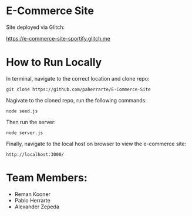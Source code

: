# E-Commerce Site

Site deployed via Glitch:  

https://e-commerce-site-sportify.glitch.me

# How to Run Locally

In terminal, navigate to the correct location and clone repo:

```
git clone https://github.com/paherrarte/E-Commerce-Site
```

Nagivate to the cloned repo, run the following commands:

```
node seed.js
```

Then run the server:

```
node server.js
```

Finally, navigate to the local host on browser to view the e-commerce site:

```
http://localhost:3000/
```

# Team Members:

- Reman Kooner
- Pablo Herrarte
- Alexander Zepeda
